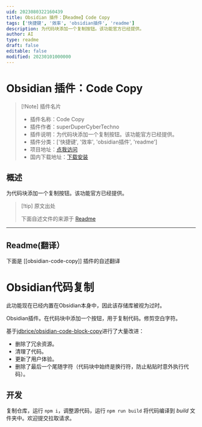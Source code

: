 ```yaml
---
uid: 2023080322160439
title: Obsidian 插件：【Readme】Code Copy
tags: ['快捷键', '效率', 'obsidian插件', 'readme']
description: 为代码块添加一个复制按钮。该功能官方已经提供。
author: AI
type: readme
draft: false
editable: false
modified: 20230101000000
---
```


# Obsidian 插件：Code Copy

> [!Note] 插件名片
> - 插件名称：Code Copy
> - 插件作者：superDuperCyberTechno
> - 插件说明：为代码块添加一个复制按钮。该功能官方已经提供。
> - 插件分类：['快捷键', '效率', 'obsidian插件', 'readme']
> - 项目地址：[点我访问](https://github.com/superDuperCyberTechno/obsidian-code-copy)
> - 国内下载地址：[下载安装](https://pkmer.cn/products/plugin/pluginMarket/?obsidian-code-copy)

## 概述

为代码块添加一个复制按钮。该功能官方已经提供。



> [!tip] 原文出处
> 
>下面自述文件的来源于 [Readme](https://ghproxy.net/https://raw.githubusercontent.com/superDuperCyberTechno/obsidian-code-copy/master/README.md)
> 

---

## Readme(翻译）

下面是 [[obsidian-code-copy]] 插件的自述翻译


# Obsidian代码复制

此功能现在已经内置在Obsidian本身中，因此该存储库被视为过时。

Obsidian插件。在代码块中添加一个按钮，用于复制代码。修剪空白字符。

基于[jdbrice/obsidian-code-block-copy](https://github.com/jdbrice/obsidian-code-block-copy)进行了大量改进：

* 删除了冗余资源。
* 清理了代码。
* 更新了用户体验。
* 删除了最后一个尾随字符（代码块中始终是换行符，防止粘贴时意外执行代码）。

## 开发
复制仓库，运行 `npm i`，调整源代码，运行 `npm run build` 将代码编译到 _build_ 文件夹中。欢迎提交拉取请求。



